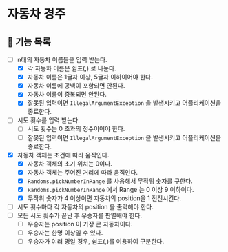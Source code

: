# 자동차 경주

## 🎯 기능 목록

- [ ] n대의 자동차 이름들을 입력 받는다.
    - [X] 각 자동차 이름은 쉼표(,) 로 나눈다.
    - [X] 자동차 이름은 1글자 이상, 5글자 이하이어야 한다.
    - [X] 자동차 이름에 공백이 포함되면 안된다.
    - [X] 자동차 이름이 중복되면 안된다.
    - [X] 잘못된 입력이면 `IllegalArgumentException` 을 발생시키고 어플리케이션을 종료한다.
- [ ] 시도 횟수를 입력 받는다.
    - [ ] 시도 횟수는 0 초과의 정수이어야 한다.
    - [ ] 잘못된 입력이면 `IllegalArgumentException` 을 발생시키고 어플리케이션을 종료한다.
- [X] 자동차 객체는 조건에 따라 움직인다.
    - [X] 자동차 객체의 초기 위치는 0이다.
    - [X] 자동차 객체는 주어진 거리에 따라 움직인다.
    - [X] `Randoms.pickNumberInRange` 를 사용해서 무작위 숫자를 구한다.
    - [X] `Randoms.pickNumberInRange` 에서 Range 는 0 이상 9 이하이다.
    - [X] 무작위 숫자가 4 이상이면 자동차의 position을 1 전진시킨다.
- [ ] 시도 횟수마다 각 자동차의 position 을 출력해야 한다.
- [ ] 모든 시도 횟수가 끝난 후 우승자를 판별해야 한다.
    - [ ] 우승자는 position 이 가장 큰 자동차이다.
    - [ ] 우승자는 한명 이상일 수 있다.
    - [ ] 우승자가 여러 명일 경우, 쉼표(,)를 이용하여 구분한다. 
